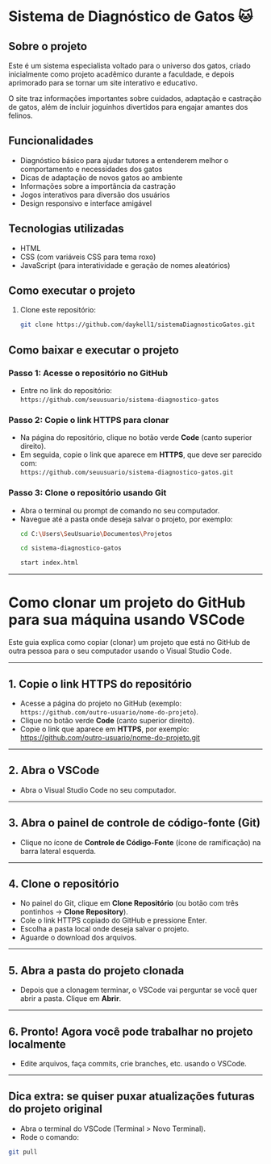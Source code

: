 # Sistema de Diagnóstico de Gatos 🐱

## Sobre o projeto

Este é um sistema especialista voltado para o universo dos gatos, criado inicialmente como projeto acadêmico durante a faculdade, e depois aprimorado para se tornar um site interativo e educativo.

O site traz informações importantes sobre cuidados, adaptação e castração de gatos, além de incluir joguinhos divertidos para engajar amantes dos felinos.

## Funcionalidades

- Diagnóstico básico para ajudar tutores a entenderem melhor o comportamento e necessidades dos gatos  
- Dicas de adaptação de novos gatos ao ambiente  
- Informações sobre a importância da castração  
- Jogos interativos para diversão dos usuários  
- Design responsivo e interface amigável  

## Tecnologias utilizadas

- HTML  
- CSS (com variáveis CSS para tema roxo)  
- JavaScript (para interatividade e geração de nomes aleatórios)  


## Como executar o projeto

1. Clone este repositório:  
   ```bash
   git clone https://github.com/daykell1/sistemaDiagnosticoGatos.git

## Como baixar e executar o projeto

### Passo 1: Acesse o repositório no GitHub

- Entre no link do repositório:  
  `https://github.com/seuusuario/sistema-diagnostico-gatos`

### Passo 2: Copie o link HTTPS para clonar

- Na página do repositório, clique no botão verde **Code** (canto superior direito).  
- Em seguida, copie o link que aparece em **HTTPS**, que deve ser parecido com:  
  `https://github.com/seuusuario/sistema-diagnostico-gatos.git`

### Passo 3: Clone o repositório usando Git

- Abra o terminal ou prompt de comando no seu computador.  
- Navegue até a pasta onde deseja salvar o projeto, por exemplo:  
  ```bash
  cd C:\Users\SeuUsuario\Documentos\Projetos

  cd sistema-diagnostico-gatos

  start index.html

---

# Como clonar um projeto do GitHub para sua máquina usando VSCode

Este guia explica como copiar (clonar) um projeto que está no GitHub de outra pessoa para o seu computador usando o Visual Studio Code.

---

## 1. Copie o link HTTPS do repositório

- Acesse a página do projeto no GitHub (exemplo: `https://github.com/outro-usuario/nome-do-projeto`).  
- Clique no botão verde **Code** (canto superior direito).  
- Copie o link que aparece em **HTTPS**, por exemplo:  https://github.com/outro-usuario/nome-do-projeto.git


---

## 2. Abra o VSCode

- Abra o Visual Studio Code no seu computador.

---

## 3. Abra o painel de controle de código-fonte (Git)

- Clique no ícone de **Controle de Código-Fonte** (ícone de ramificação) na barra lateral esquerda.

---

## 4. Clone o repositório

- No painel do Git, clique em **Clone Repositório** (ou botão com três pontinhos → **Clone Repository**).  
- Cole o link HTTPS copiado do GitHub e pressione Enter.  
- Escolha a pasta local onde deseja salvar o projeto.  
- Aguarde o download dos arquivos.

---

## 5. Abra a pasta do projeto clonada

- Depois que a clonagem terminar, o VSCode vai perguntar se você quer abrir a pasta. Clique em **Abrir**.

---

## 6. Pronto! Agora você pode trabalhar no projeto localmente

- Edite arquivos, faça commits, crie branches, etc. usando o VSCode.

---

## Dica extra: se quiser puxar atualizações futuras do projeto original

- Abra o terminal do VSCode (Terminal > Novo Terminal).  
- Rode o comando:  
```bash
git pull





